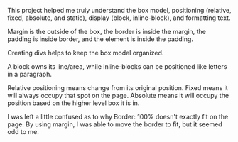 This project helped me truly understand the box model, positioning (relative, fixed, absolute, and static), display (block, inline-block), and formatting text.

Margin is the outside of the box, the border is inside the margin, the padding is inside border, and the element is inside the padding.

Creating divs helps to keep the box model organized.

A block owns its line/area, while inline-blocks can be positioned like letters in a paragraph.

Relative positioning means change from its original position. Fixed means it will always occupy that spot on the page. Absolute means it will occupy the position based on the higher level box it is in.

I was left a little confused as to why Border: 100% doesn't exactly fit on the page. By using margin, I was able to move the border to fit, but it seemed odd to me.